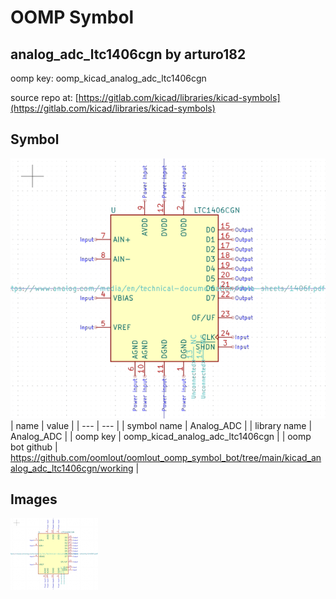 # OOMP Symbol  
## analog_adc_ltc1406cgn  by arturo182  
  
oomp key: oomp_kicad_analog_adc_ltc1406cgn  
  
source repo at: [https://gitlab.com/kicad/libraries/kicad-symbols](https://gitlab.com/kicad/libraries/kicad-symbols)  
## Symbol  
  
[![working.png](working_600.png)](working.png)  
| name | value | 
| --- | --- | 
| symbol name | Analog_ADC | 
| library name | Analog_ADC | 
| oomp key | oomp_kicad_analog_adc_ltc1406cgn | 
| oomp bot github | https://github.com/oomlout/oomlout_oomp_symbol_bot/tree/main/kicad_analog_adc_ltc1406cgn/working | 
## Images  
  
[![working.png](working_140.png)](working.png)  
